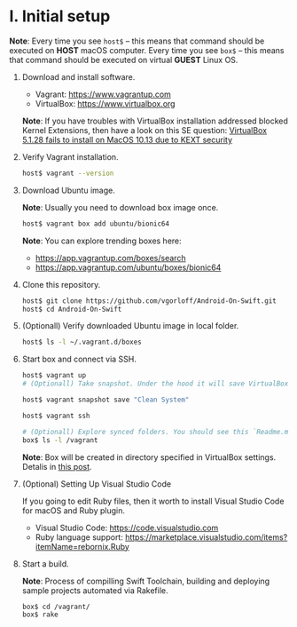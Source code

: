 I. Initial setup
================

**Note**: Every time you see `host$` – this means that command should be executed on **HOST** macOS computer. Every time you see `box$` – this means that command should be executed on virtual **GUEST** Linux OS.

1. Download and install software.

    - Vagrant: https://www.vagrantup.com
    - VirtualBox: https://www.virtualbox.org

    **Note**: If you have troubles with VirtualBox installation addressed blocked Kernel Extensions, then have a look on this SE question: [VirtualBox 5.1.28 fails to install on MacOS 10.13 due to KEXT security](https://apple.stackexchange.com/questions/301303/virtualbox-5-1-28-fails-to-install-on-macos-10-13-due-to-kext-security)

2. Verify Vagrant installation.

    ```bash
    host$ vagrant --version
    ```

3. Download Ubuntu image.

    **Note**: Usually you need to download box image once.

    ```bash
    host$ vagrant box add ubuntu/bionic64
    ```

    **Note**: You can explore trending boxes here:

    - https://app.vagrantup.com/boxes/search
    - https://app.vagrantup.com/ubuntu/boxes/bionic64

4. Clone this repository.

    ```bash
    host$ git clone https://github.com/vgorloff/Android-On-Swift.git
    host$ cd Android-On-Swift
    ```

5. (Optionall) Verify downloaded Ubuntu image in local folder.

    ```bash
    host$ ls -l ~/.vagrant.d/boxes
    ```

6. Start box and connect via SSH.

    ```bash
    host$ vagrant up
    # (Optionall) Take snapshot. Under the hood it will save VirtualBox snapshot.

    host$ vagrant snapshot save "Clean System"

    host$ vagrant ssh

    # (Optionall) Explore synced folders. You should see this `Readme.md` file inside Ubuntu Box.
    box$ ls -l /vagrant
    ```

    **Note**: Box will be created in directory specified in VirtualBox settings. Detalis in [this post](http://www.thisprogrammingthing.com/2013/changing-the-directory-vagrant-stores-the-vms-in/).

7. (Optional) Setting Up Visual Studio Code

    If you going to edit Ruby files, then it worth to install Visual Studio Code for macOS and Ruby plugin.

    - Visual Studio Code: https://code.visualstudio.com
    - Ruby language support: https://marketplace.visualstudio.com/items?itemName=rebornix.Ruby

8. Start a build.

   **Note**: Process of compilling Swift Toolchain, building and deploying sample projects automated via Rakefile.

   ```bash
   box$ cd /vagrant/
   box$ rake
   ```
